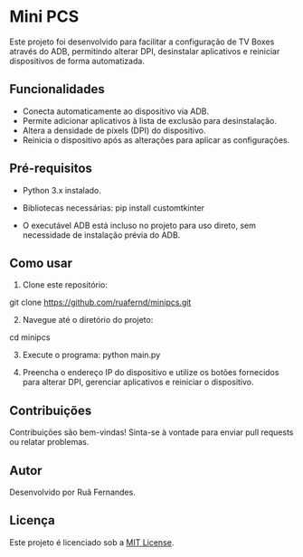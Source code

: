 # Mini PCS

Este projeto foi desenvolvido para facilitar a configuração de TV Boxes através do ADB, permitindo alterar DPI, desinstalar aplicativos e reiniciar dispositivos de forma automatizada.

## Funcionalidades

- Conecta automaticamente ao dispositivo via ADB.
- Permite adicionar aplicativos à lista de exclusão para desinstalação.
- Altera a densidade de pixels (DPI) do dispositivo.
- Reinicia o dispositivo após as alterações para aplicar as configurações.

## Pré-requisitos

- Python 3.x instalado.
- Bibliotecas necessárias:
pip install customtkinter

- O executável ADB está incluso no projeto para uso direto, sem necessidade de instalação prévia do ADB.

## Como usar

1. Clone este repositório:

git clone https://github.com/ruafernd/minipcs.git



2. Navegue até o diretório do projeto:

cd minipcs



3. Execute o programa:
python main.py


4. Preencha o endereço IP do dispositivo e utilize os botões fornecidos para alterar DPI, gerenciar aplicativos e reiniciar o dispositivo.

## Contribuições

Contribuições são bem-vindas! Sinta-se à vontade para enviar pull requests ou relatar problemas.

## Autor

Desenvolvido por Ruã Fernandes.

## Licença

Este projeto é licenciado sob a [MIT License](LICENSE).
